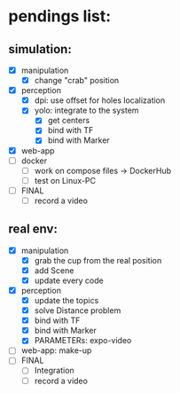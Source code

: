 # pendings list:

## simulation:
- [x] manipulation
  - [x] change "crab" position
- [x] perception
  - [x] dpi: use offset for holes localization
  - [x] yolo: integrate to the system
    - [x] get centers
    - [x] bind with TF
    - [x] bind with Marker
- [x] web-app
- [ ] docker
  - [ ] work on compose files -> DockerHub
  - [ ] test on Linux-PC
- [ ] FINAL
  - [ ] record a video

## real env:
- [x] manipulation
  - [x] grab the cup from the real position
  - [x] add Scene
  - [x] update every code
- [x] perception
  - [x] update the topics
  - [x] solve Distance problem
  - [x] bind with TF
  - [x] bind with Marker
  - [x] PARAMETERs: expo-video
- [ ] web-app: make-up
- [ ] FINAL
  - [ ] Integration
  - [ ] record a video
